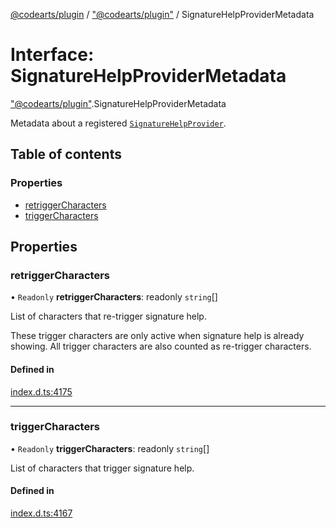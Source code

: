 [@codearts/plugin](../README.md) / ["@codearts/plugin"](../modules/_codearts_plugin_.md) / SignatureHelpProviderMetadata

# Interface: SignatureHelpProviderMetadata

["@codearts/plugin"](../modules/_codearts_plugin_.md).SignatureHelpProviderMetadata

Metadata about a registered [`SignatureHelpProvider`](codearts_plugin_.SignatureHelpProvider.md).

## Table of contents

### Properties

- [retriggerCharacters](codearts_plugin_.SignatureHelpProviderMetadata.md#retriggercharacters)
- [triggerCharacters](codearts_plugin_.SignatureHelpProviderMetadata.md#triggercharacters)

## Properties

### retriggerCharacters

• `Readonly` **retriggerCharacters**: readonly `string`[]

List of characters that re-trigger signature help.

These trigger characters are only active when signature help is already showing. All trigger characters
are also counted as re-trigger characters.

#### Defined in

[index.d.ts:4175](https://github.com/shuyaqian/cloudide-plugin-api/blob/5b69219/index.d.ts#L4175)

___

### triggerCharacters

• `Readonly` **triggerCharacters**: readonly `string`[]

List of characters that trigger signature help.

#### Defined in

[index.d.ts:4167](https://github.com/shuyaqian/cloudide-plugin-api/blob/5b69219/index.d.ts#L4167)
